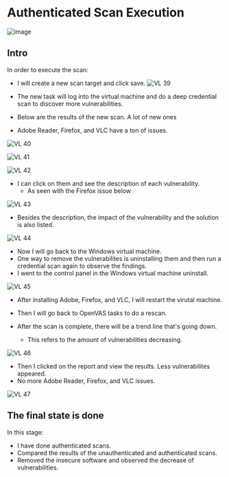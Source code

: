 # Authenticated Scan Execution 

![image](https://github.com/Ashrafs-Tech/AuthenticatedScan/assets/166546026/19d8406c-3e42-49ec-8a05-e8f621bf639d)


## Intro

In order to execute the scan:
- I will create a new scan target and click save.
![VL 39](https://github.com/Ashrafs-Tech/AuthenticatedScan/assets/166546026/7af79bce-1c2c-4239-9588-fb7b0c7d851e)

- The new task will log into the virtual machine and do a deep credential scan to discover more vulnerabilities.

- Below are the results of the new scan. A lot of new ones
- Adobe Reader, Firefox, and VLC have a ton of issues.

![VL 40](https://github.com/Ashrafs-Tech/AuthenticatedScan/assets/166546026/86256cd9-14d1-4a7a-aed1-21f1d94fdc8d)

![VL 41](https://github.com/Ashrafs-Tech/AuthenticatedScan/assets/166546026/0fb00da0-fbb6-4e33-a4c5-b9147db6741c)

![VL 42](https://github.com/Ashrafs-Tech/AuthenticatedScan/assets/166546026/d721fbc9-75b6-4b22-b9fd-059b5f5e100b)


- I can click on them and see the description of each vulnerability.
  * As seen with the Firefox issue below

![VL 43](https://github.com/Ashrafs-Tech/AuthenticatedScan/assets/166546026/7c06c0af-adcf-4446-82e7-4ceb20a25181)

- Besides the description, the impact of the vulnerability and the solution is also listed.

![VL 44](https://github.com/Ashrafs-Tech/AuthenticatedScan/assets/166546026/9c3654f1-7190-495a-bade-8f7b3c69adfa)

- Now I will go back to the Windows virtual machine.
- One way to remove the vulnerabilites is uninstalling them and then run a credential scan again to observe the findings.
- I went to the control panel in the Windows virtual machine uninstall.

![VL 45](https://github.com/Ashrafs-Tech/AuthenticatedScan/assets/166546026/5f8c5ac0-4c8f-47d1-a855-e74595d2af98)

- After installing Adobe, Firefox, and VLC, I will restart the virutal machine.

- Then I will go back to OpenVAS tasks to do a rescan.

- After the scan is complete, there will be a trend line that's going down.
  * This refers to the amount of vulnerabilities decreasing.

![VL 46](https://github.com/Ashrafs-Tech/AuthenticatedScan/assets/166546026/25ae653d-9286-466d-ad34-71f85a2c5c6f)

- Then I clicked on the report and view the results. Less vulnerabilites appeared.
- No more Adobe Reader, Firefox, and VLC issues.

![VL 47](https://github.com/Ashrafs-Tech/AuthenticatedScan/assets/166546026/da6a6613-d336-49c6-9784-80738d077033)


## The final state is done
In this stage:
- I have done authenticated scans.
- Compared the results of the unauthenticated and authenticated scans.
- Removed the insecure software and observed the decrease of vulnerabilities. 






